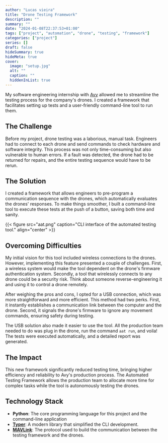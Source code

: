 ```yaml
---
author: "Lucas vieira"
title: "Drone Testing Framework"
description: ""
summary: ""
date: "2024-01-08T22:37:53+01:00"
tags: ["project", "automation", "drone", "testing", "framework"]
categories: ["project"]
series: []
draft: false
hideSummary: true
hideMeta: true
cover:
  image: "setup.jpg"
  alt: ""
  caption: ""
  hiddenInList: true
---
```


My software engineering internship with [Avy](https://avy.eu/) allowed me to streamline the testing process for the company's drones. I created a framework that facilitates setting up tests and a user-friendly command-line tool to run them.

## The Challenge

Before my project, drone testing was a laborious, manual task. Engineers had to connect to each drone and send commands to check hardware and software integrity. This process was not only time-consuming but also vulnerable to human errors. If a fault was detected, the drone had to be returned for repairs, and the entire testing sequence would have to be rerun.

## The Solution

I created a framework that allows engineers to pre-program a communication sequence with the drones, which automatically evaluates the drones' responses. To make things smoother, I built a command-line tool to execute these tests at the push of a button, saving both time and sanity.

{{< figure src="aat.png" caption="CLI interface of the automated testing tool." align="center" >}}

## Overcoming Difficulties

My initial vision for this tool included wireless connections to the drones. However, implementing this feature presented a couple of challenges. First, a wireless system would make the tool dependent on the drone's firmware authentication system. Secondly, a tool that wirelessly connects to any drone could be a security risk. Think about someone reverse-engineering it and using it to control a drone remotely.

After weighing the pros and cons, I opted for a USB connection, which was more straightforward and more efficient. This method had two perks. First, it instantly establishes a communication link between the computer and the drone. Second, it signals the drone's firmware to ignore any movement commands, ensuring safety during testing.

The USB solution also made it easier to use the tool. All the production team needed to do was plug in the drone, run the command `aat run`, and voila! The tests were executed automatically, and a detailed report was generated.

## The Impact

This new framework significantly reduced testing time, bringing higher efficiency and reliability to Avy's production process. The Automated Testing Framework allows the production team to allocate more time for complex tasks while the tool is autonomously testing the drones.

## Technology Stack

- **Python**: The core programming language for this project and the command-line application
- **[Typer](https://typer.tiangolo.com/)**: A modern library that simplified the CLI development.
- **[MAVLink](https://mavlink.io/en/)**: The protocol used to build the communication between the testing framework and the drones.
